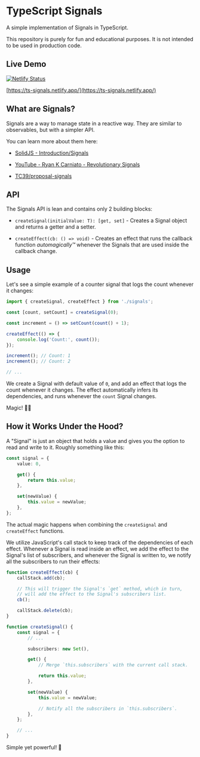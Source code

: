 # TypeScript Signals

A simple implementation of Signals in TypeScript.

This repository is purely for fun and educational purposes.
It is not intended to be used in production code.

## Live Demo

[![Netlify Status](https://api.netlify.com/api/v1/badges/a782e12b-6f39-48f2-b8c0-ced9cd483866/deploy-status)](https://app.netlify.com/sites/ts-signals/deploys)

[https://ts-signals.netlify.app/](https://ts-signals.netlify.app/)

## What are Signals?

Signals are a way to manage state in a reactive way. They are similar to observables, but with a simpler API.

You can learn more about them here:

-   [SolidJS - Introduction/Signals](https://www.solidjs.com/tutorial/introduction_signals)

-   [YouTube - Ryan K Carniato - Revolutionary Signals](https://www.youtube.com/watch?v=Jp7QBjY5K34)

-   [TC39/proposal-signals](https://github.com/tc39/proposal-signals)

## API

The Signals API is lean and contains only 2 building blocks:

-   `createSignal(initialValue: T): [get, set]` - Creates a Signal object and returns a getter and a setter.

-   `createEffect(cb: () => void)` - Creates an effect that runs the callback function _automagically™_ whenever the Signals that are used inside the callback change.

## Usage

Let's see a simple example of a counter signal that logs the count whenever it changes:

```typescript
import { createSignal, createEffect } from './signals';

const [count, setCount] = createSignal(0);

const increment = () => setCount(count() + 1);

createEffect(() => {
	console.log('Count:', count());
});

increment(); // Count: 1
increment(); // Count: 2

// ...
```

We create a Signal with default value of `0`, and add an effect that logs the count whenever it changes.
The effect automatically infers its dependencies, and runs whenever the `count` Signal changes.

Magic! 🎩✨

## How it Works Under the Hood?

A "Signal" is just an object that holds a value and gives you the option to read and write to it. Roughly something like this:

```typescript
const signal = {
	value: 0,

	get() {
		return this.value;
	},

	set(newValue) {
		this.value = newValue;
	},
};
```

The actual magic happens when combining the `createSignal` and `createEffect` functions.

We utilize JavaScript's call stack to keep track of the dependencies of each effect.
Whenever a Signal is read inside an effect, we add the effect to the Signal's list of subscribers, and whenever the Signal is written to, we notify all the subscribers to run their effects:

```typescript
function createEffect(cb) {
	callStack.add(cb);

	// This will trigger the Signal's `get` method, which in turn,
	// will add the effect to the Signal's subscribers list.
	cb();

	callStack.delete(cb);
}

function createSignal() {
	const signal = {
		// ...

		subscribers: new Set(),

		get() {
			// Merge `this.subscribers` with the current call stack.

			return this.value;
		},

		set(newValue) {
			this.value = newValue;

			// Notify all the subscribers in `this.subscribers`.
		},
	};

	// ...
}
```

Simple yet powerful! 🚀
